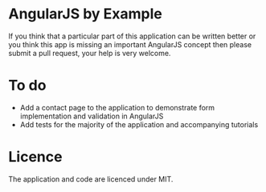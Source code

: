 AngularJS by Example
===

If you think that a particular part of this application can be written better or you think this app is missing an important AngularJS concept then please submit a pull request, your help is very welcome.

To do
===

* Add a contact page to the application to demonstrate form implementation and validation in AngularJS
* Add tests for the majority of the application and accompanying tutorials

Licence
===

The application and code are licenced under MIT.

